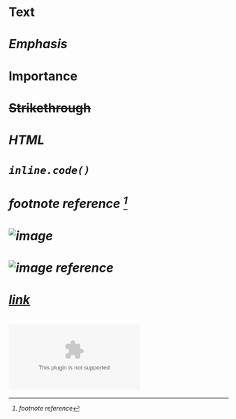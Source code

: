 # Text

# *Emphasis*

# **Importance**

# ~~Strikethrough~~

# <i>HTML<i>

# `inline.code()`

# footnote reference [^1]

# ![image](image.png)

# ![image reference][image]

# [link](example.com)

# ![link reference][link]

[^1]: footnote reference

[image]: image.png

[link]: example.com

